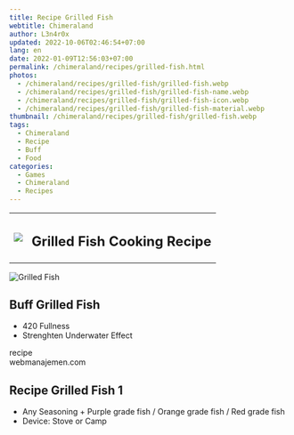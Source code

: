 ```yaml
---
title: Recipe Grilled Fish
webtitle: Chimeraland
author: L3n4r0x
updated: 2022-10-06T02:46:54+07:00
lang: en
date: 2022-01-09T12:56:03+07:00
permalink: /chimeraland/recipes/grilled-fish.html
photos:
  - /chimeraland/recipes/grilled-fish/grilled-fish.webp
  - /chimeraland/recipes/grilled-fish/grilled-fish-name.webp
  - /chimeraland/recipes/grilled-fish/grilled-fish-icon.webp
  - /chimeraland/recipes/grilled-fish/grilled-fish-material.webp
thumbnail: /chimeraland/recipes/grilled-fish/grilled-fish.webp
tags:
  - Chimeraland
  - Recipe
  - Buff
  - Food
categories:
  - Games
  - Chimeraland
  - Recipes
---
```


<section id="bootstrap-wrapper">
  <link
    rel="stylesheet"
    href="https://cdn.statically.io/gh/dimaslanjaka/Web-Manajemen/40ac3225/css/bootstrap-4.5-wrapper.css"
  />
  <div class="row mb-2">
    <div class="col-md-12 mb-2">
      <table class="table" id="post-info">
        <tbody>
          <tr>
            <td>
              <img
                class="d-inline-block me-2"
                src="/chimeraland/recipes/grilled-fish/grilled-fish-icon.webp"
                width="auto"
                height="auto"
              />
            </td>
            <td><h1 class="fs-5">Grilled Fish Cooking Recipe</h1></td>
          </tr>
        </tbody>
      </table>
    </div>
  </div>
  <div class="card mb-2">
    <div class="row g-0">
      <div class="col-sm-4 position-relative mb-2">
        <img
          src="/chimeraland/recipes/grilled-fish/grilled-fish-material.webp"
          class="card-img fit-cover w-100 h-100"
          alt="Grilled Fish"
          data-fancybox="true"
        />
      </div>
      <div class="col-sm-8 mb-2">
        <div class="card-body">
          <h2 class="card-title fs-5">Buff Grilled Fish</h2>
          <div class="card-text">
            <ul>
              <li>420 Fullness</li>
              <li>Strenghten Underwater Effect</li>
            </ul>
          </div>
          <span class="badge rounded-pill bg-dark text-white">recipe</span>
        </div>
        <div class="card-footer text-end text-muted">webmanajemen.com</div>
      </div>
    </div>
  </div>
  <div class="row mb-2">
    <div class="col-12 col-lg-6 recipe-item mb-2">
      <div class="card">
        <div class="card-body">
          <h2 class="card-title fs-5">Recipe Grilled Fish 1</h2>
          <div class="card-text">
            <ul>
              <li>
                Any Seasoning<span> + </span>Purple grade fish<span> / </span
                >Orange grade fish<span> / </span>Red grade fish
              </li>
              <li>Device: Stove or Camp</li>
            </ul>
          </div>
        </div>
      </div>
    </div>
  </div>
</section>